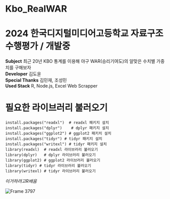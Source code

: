 # Kbo_RealWAR
# 2024 한국디지털미디어고등학교 자료구조 수행평가 / 개발중
**Subject**
최근 20년 KBO 통계를 이용해 야구 WAR(승리기여도)의 알맞은 수치별 가중치를 구해보자   
**Developer**
김도윤  
**Special Thanks**
김민재, 조성민  
**Used Stack**
R, Node.js, Excel Web Scrapper  

# 필요한 라이브러리 불러오기
```
install.packages("readxl")  # readxl 패키지 설치  
install.packages("dplyr")    # dplyr 패키지 설치
install.packages("ggplot2") # ggplot2 패키치 설치
install.packages("tidyr") # tidyr 패키지 설치
install.packages("writexl") # tidyr 패키지 설치
library(readxl)  # readxl 라이브러리 불러오기  
library(dplyr)   # dplyr 라이브러리 불러오기
library(ggplot2) # ggplot2 라이브러리 불러오기
library(tidyr) # tidyr 라이브러리 불러오기 
library(writexl) # tidyr 라이브러리 불러오기 
```
  
*이거하려고R배움*

![Frame 3797](https://github.com/dodo07070707/Kbo-RealWAR/assets/98579912/98a3a865-674c-485d-a0e1-a1aeb64fc3ba)

